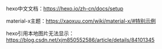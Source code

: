 hexo中文文档：https://hexo.io/zh-cn/docs/setup

material-x主题：https://xaoxuu.com/wiki/material-x/#特别示例

hexo引用本地图片无法显示：https://blog.csdn.net/xjm850552586/article/details/84101345

